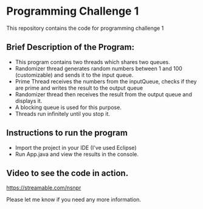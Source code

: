 # Programming Challenge 1

This repository contains the code for programming challenge 1

## Brief Description of the Program:

* This program contains two threads which shares two queues.
* Randomizer thread generates random numbers between 1 and 100 (customizable) and sends it to the input queue.
* Prime Thread receives the numbers from the inputQueue, checks if they are prime and writes the result to the output queue 
* Randomizer thread then receives the result from the output queue and displays it. 
* A blocking queue is used for this purpose.
* Threads run infinitely until you stop it. 

## Instructions to run the program

* Import the project in your IDE (I've used Eclipse)
* Run App.java and view the results in the console. 

## Video to see the code in action.

https://streamable.com/nsnpr

Please let me know if you need any more information. 
